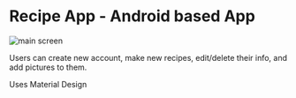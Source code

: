 # Recipe App - Android based App

![main screen](https://github.com/aza0092/Cooking-Recipe-Android-App/blob/master/media/Webp.net-resizeimage%20(3).png)

Users can create new account, make new recipes, edit/delete their info, and add pictures to them.

Uses Material Design
